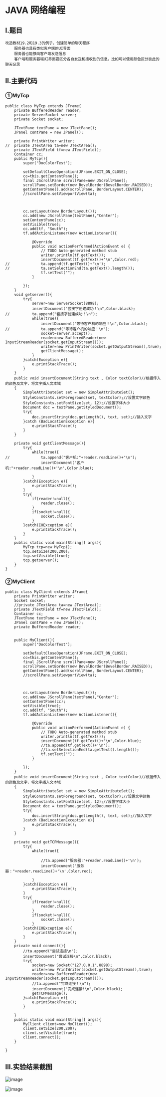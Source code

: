# JAVA 网络编程
## Ⅰ.题目
    改造教材19.2和19.3的例子，创建简单的聊天程序
        服务器也具有类似客户端的UI界面
        服务器也能够向客户端发送信息
        客户端和服务器端UI界面要区分各自发送和接收到的信息，比如可以使用颜色区分彼此的聊天记录
## Ⅱ.主要代码
### ①MyTcp
    public class MyTcp extends JFrame{
    	private BufferedReader reader;
    	private ServerSocket server;
    	private Socket socket;
    	
    	JTextPane textPane = new JTextPane();
    	JPanel contPane = new JPanel(); 
    	
    	private PrintWriter writer;
    //	private JTextArea ta=new JTextArea();
    	private JTextField tf=new JTextField();
    	Container cc;
    	public MyTcp(){
    		super("DocColorTest");
    		
    		setDefaultCloseOperation(JFrame.EXIT_ON_CLOSE);
    		cc=this.getContentPane();
    		final JScrollPane scrollPane=new JScrollPane();
    		scrollPane.setBorder(new BevelBorder(BevelBorder.RAISED));
    		getContentPane().add(scrollPane, BorderLayout.CENTER);
    		//scrollPane.setViewportView(ta);
    		
    		
    
    		cc.setLayout(new BorderLayout());
    		cc.add(new JScrollPane(textPane),"Center");
    		setContentPane(cc);
    		setVisible(true);
    		cc.add(tf, "South");
    		tf.addActionListener(new ActionListener(){
    
    			@Override
    			public void actionPerformed(ActionEvent e) {
    				// TODO Auto-generated method stub
    				writer.println(tf.getText());
    				insertDocument(tf.getText()+'\n',Color.red);
    //				ta.append(tf.getText()+'\n');
    //				ta.setSelectionEnd(ta.getText().length());
    				tf.setText("");
    			}
    			
    		});
    	}
    	void getserver(){
    		try{
    			server=new ServerSocket(8898);
    			insertDocument("套接字创建成功！\n",Color.black);
    //			ta.append("套接字创建成功！\n");
    			while(true){
    				insertDocument("等待客户机的响应！\n",Color.black);
    //				ta.append("等待客户机的响应！\n");
    				socket=server.accept();
    				reader=new BufferedReader(new InputStreamReader(socket.getInputStream()));
    				writer=new PrintWriter(socket.getOutputStream(),true);
    				getClientMessage();
    			}
    		}catch(Exception e){
    			e.printStackTrace();
    		}
    	}
    	public void insertDocument(String text , Color textColor)//根据传入的颜色及文字，将文字插入文本域
    	{
    		SimpleAttributeSet set = new SimpleAttributeSet();
    		StyleConstants.setForeground(set, textColor);//设置文字颜色
    		StyleConstants.setFontSize(set, 12);//设置字体大小
    		Document doc = textPane.getStyledDocument();
    		try{
    			doc.insertString(doc.getLength(), text, set);//插入文字
    		}catch (BadLocationException e){
    			e.printStackTrace();
    		}
    	}
    	
    	private void getClientMessage(){
    		try{
    			while(true){
    //				ta.append("客户机:"+reader.readLine()+'\n');
    				insertDocument("客户机:"+reader.readLine()+'\n',Color.blue);
    				
    			}
    		}catch(Exception e){
    			e.printStackTrace();
    		}
    		try{
    			if(reader!=null){
    				reader.close();
    			}
    			if(socket!=null){
    				socket.close();
    			}
    		}catch(IOException e){
    			e.printStackTrace();
    		}
    	}
    	public static void main(String[] args){
    		MyTcp tcp=new MyTcp();
    		tcp.setSize(200,200);
    		tcp.setVisible(true);
    		tcp.getserver();
    	}
    }
### ②MyClient
    public class MyClient extends JFrame{
    	private PrintWriter writer;
    	Socket socket;
    	//private JTextArea ta=new JTextArea();
    	private JTextField tf=new JTextField();
    	Container cc;
    	JTextPane textPane = new JTextPane();
    	JPanel contPane = new JPanel();  
    	private BufferedReader reader;
    	
    	
    	public MyClient(){
    		super("DocColorTest");
    		
    		setDefaultCloseOperation(JFrame.EXIT_ON_CLOSE);
    		cc=this.getContentPane();
    		final JScrollPane scrollPane=new JScrollPane();
    		scrollPane.setBorder(new BevelBorder(BevelBorder.RAISED));
    		getContentPane().add(scrollPane, BorderLayout.CENTER);
    		//scrollPane.setViewportView(ta);
    		
    		
    
    		cc.setLayout(new BorderLayout());
    		cc.add(new JScrollPane(textPane),"Center");
    		setContentPane(cc);
    		setVisible(true);
    		cc.add(tf, "South");
    		tf.addActionListener(new ActionListener(){
    
    			@Override
    			public void actionPerformed(ActionEvent e) {
    				// TODO Auto-generated method stub
    				writer.println(tf.getText());
    				insertDocument(tf.getText()+'\n',Color.blue);
    				//ta.append(tf.getText()+'\n');
    				//ta.setSelectionEnd(ta.getText().length());
    				tf.setText("");
    			}
    			
    		});
    	}
    	public void insertDocument(String text , Color textColor)//根据传入的颜色及文字，将文字插入文本域
    	{
    		SimpleAttributeSet set = new SimpleAttributeSet();
    		StyleConstants.setForeground(set, textColor);//设置文字颜色
    		StyleConstants.setFontSize(set, 12);//设置字体大小
    		Document doc = textPane.getStyledDocument();
    		try{
    			doc.insertString(doc.getLength(), text, set);//插入文字
    		}catch (BadLocationException e){
    			e.printStackTrace();
    		}
    	}
    
    	private void getTCPMessage(){
    		try{
    			while(true){
    				
    				//ta.append("服务器:"+reader.readLine()+'\n');
    				insertDocument("服务器："+reader.readLine()+'\n',Color.red);
    				
    			}
    		}catch(Exception e){
    			e.printStackTrace();
    		}
    		try{
    			if(reader!=null){
    				reader.close();
    			}
    			if(socket!=null){
    				socket.close();
    			}
    		}catch(IOException e){
    			e.printStackTrace();
    		}
    	}
    	private void connect(){
    		//ta.append("尝试连接\n");
    		insertDocument("尝试连接\n",Color.black);
    		try{
    			socket=new Socket("127.0.0.1",8898);
    			writer=new PrintWriter(socket.getOutputStream(),true);
    			reader=new BufferedReader(new InputStreamReader(socket.getInputStream()));
    			//ta.append("完成连接！\n");
    			insertDocument("完成连接!\n",Color.black);
    			getTCPMessage();
    		}catch(Exception e){
    			e.printStackTrace();
    		}
    		
    	}
    	public static void main(String[] args){
    		MyClient client=new MyClient();
    		client.setSize(200,200);
    		client.setVisible(true);
    		client.connect();
    	}
    	
    }
## Ⅲ.实验结果截图
![image](https://note.youdao.com/yws/public/resource/8ede813c7b51f08e681576064a8727ba/xmlnote/19AA61AC99F4495EA73AFB450F654721/488)

![image](https://note.youdao.com/yws/public/resource/8ede813c7b51f08e681576064a8727ba/xmlnote/315AD4244BA6409BACB36CB33F7AA93F/490)